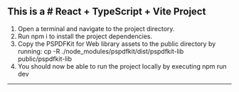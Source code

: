 This is a # React + TypeScript + Vite Project
-------------------

1. Open a terminal and navigate to the project directory.
2. Run npm i to install the project dependencies.
3. Copy the PSPDFKit for Web library assets to the public directory by running: cp -R ./node_modules/pspdfkit/dist/pspdfkit-lib public/pspdfkit-lib
4. You should now be able to run the project locally by executing npm run dev
-------------------


